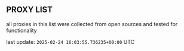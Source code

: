 ## PROXY LIST

all proxies in this list were collected from open sources and tested for functionality

last update: `2025-02-24 16:03:55.736235+00:00` UTC